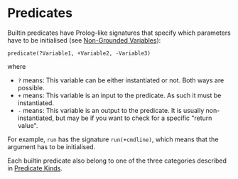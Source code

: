 # Predicates

Builtin predicates have Prolog-like signatures that specify which parameters have to be initialised (see [Non-Grounded Variables](../semantics/static.md#non-grounded-variables)):

```
predicate(?Variable1, +Variable2, -Variable3)
```

where

- `?` means: This variable can be either instantiated or not. Both ways are possible.
- `+` means: This variable is an input to the predicate. As such it must be instantiated.
- `-` means: This variable is an output to the predicate. It is usually non-instantiated, but may be if you want to check for a specific "return value".

For example, `run` has the signature `run(+cmdline)`, which means that the argument has to be initialised.

Each builtin predicate also belong to one of the three categories described in [Predicate Kinds](../../semantics/static.md#predicate-kinds).
